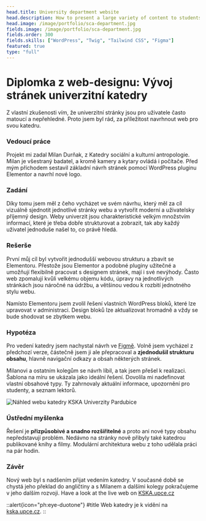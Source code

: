 ```yaml
---
head.title: University department website
head.description: How to present a large variety of content to students and alumni? Let's find out!
head.image: /image/portfolio/sca-department.jpg
fields.image: /image/portfolio/sca-department.jpg
fields.order: 300
fields.skills: ["WordPress", "Twig", "Tailwind CSS", "Figma"]
featured: true
type: "full"
---
```


# **Diplomka z web-designu:** Vývoj stránek univerzitní katedry

Z vlastní zkušenosti vím, že univerzitní stránky jsou pro uživatele často matoucí a nepřehledné. Proto jsem byl rád, za příležitost navrhnout web pro svou katedru.

### Vedoucí práce

Projekt mi zadal Milan Durňak, z Katedry sociální a kulturní antropologie. Milan je všestraný badatel, a kromě kamery a kytary ovládá i počítače. Před mým příchodem sestavil základní návrh stránek pomocí WordPress pluginu Elementor a navrhl nové logo.

### Zadání

Díky tomu jsem měl z čeho vycházet ve svém návrhu, který měl za cíl vizuálně sjednotit jednotlivé stránky webu a vytvořit moderní a uživatelsky příjemný design. Weby univerzit jsou charakteristické velkým množstvím informací, které je třeba dobře strukturovat a zobrazit, tak aby každý uživatel jednoduše našel to, co právě hledá.

### Rešerše

První můj cíl byl vytvořit jednodušší webovou strukturu a zbavit se Elementoru. Přestože jsou Elementor a podobné pluginy užitečné a umožňují flexibilně pracovat s designem stránek, mají i své nevýhody. Často web zpomalují kvůli velkému objemu kódu, úpravy na jednotlivých stránkách jsou náročné na údržbu, a většinou vedou k rozbití jednotného stylu webu.

Namísto Elementoru jsem zvolil řešení vlastních WordPress bloků, které lze upravovat v administraci. Design bloků lze aktualizovat hromadně a vždy se bude shodovat se zbytkem webu.

### Hypotéza

Pro vedení katedry jsem nachystal návrh ve [Figmě](https://www.figma.com/). Volně jsem vycházel z předchozí verze, částečně jsem ji ale přepracoval a **zjednodušil strukturu obsahu**, hlavně navigační odkazy a obsah některých stránek.

Milanovi a ostatním kolegům se návrh líbil, a tak jsem přešel k realizaci. Šablona na míru se ukázala jako ideální řešení. Dovolila mi nadefinovat vlastní obsahové typy. Ty zahrnovaly aktuální informace, upozornění pro studenty, a seznam lektorů.

![Náhled webu katedry KSKA Univerzity Pardubice](/image/portfolio/kska/kska-homepage.webp)

### Ústřední myšlenka

Řešení je **přizpůsobivé a snadno rozšiřitelné** a proto ani nové typy obsahu nepředstavují problém. Nedávno na stránky nově přibyly také katedrou publikované knihy a filmy. Modulární architektura webu z toho udělala práci na pár hodin.

### Závěr

Nový web byl s nadšením přijat vedením katedry. V současné době se chystá jeho překlad do angličtiny a s Milanem a dalšími kolegy pokračujeme v jeho dalším rozvoji.
Have a look at the live web on [KSKA.upce.cz](https://kska.upce.cz/)

::alert{icon="ph:eye-duotone"}
#title
Web katedry je k vidění na [kska.upce.cz](https://kska.upce.cz/).
::
